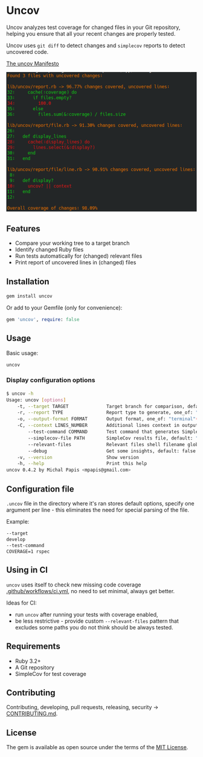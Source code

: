 # Uncov
Uncov analyzes test coverage for changed files in your Git repository,
helping you ensure that all your recent changes are properly tested.

Uncov uses `git diff` to detect changes and `simplecov` reports to detect uncovered code.

[The uncov Manifesto](PHILOSOPHY.md)

![report diff_lines to terminal output](diff_lines_terminal.png)

## Features
- Compare your working tree to a target branch
- Identify changed Ruby files
- Run tests automatically for (changed) relevant files
- Print report of uncovered lines in (changed) files


## Installation
```bash
gem install uncov
```
Or add to your Gemfile (only for convenience):
```ruby
gem 'uncov', require: false
```


## Usage
Basic usage:
```bash
uncov
```

### Display configuration options
```bash
$ uncov -h
Usage: uncov [options]
    -t, --target TARGET              Target branch for comparison, default: "HEAD"
    -r, --report TYPE                Report type to generate, one_of: "diff_lines"(default)
    -o, --output-format FORMAT       Output format, one_of: "terminal"(default)
    -C, --context LINES_NUMBER       Additional lines context in output, default: 1
        --test-command COMMAND       Test command that generates SimpleCov, default: "COVERAGE=true bundle exec rake test"
        --simplecov-file PATH        SimpleCov results file, default: "autodetect"
        --relevant-files             Relevant files shell filename globing: https://ruby-doc.org/core-3.1.1/File.html#method-c-fnmatch, default: "{{bin,exe,exec}/*,{app,lib}/**/*.{rake,rb},Rakefile}"
        --debug                      Get some insights, default: false
    -v, --version                    Show version
    -h, --help                       Print this help
uncov 0.4.2 by Michal Papis <mpapis@gmail.com>
```


## Configuration file
`.uncov` file in the directory where it's ran stores default options,
specify one argument per line - this eliminates the need for special parsing of the file.

Example:
```text
--target
develop
--test-command
COVERAGE=1 rspec
```


## Using in CI
`uncov` uses itself to check new missing code coverage [.github/workflows/ci.yml](.github/workflows/ci.yml),
no need to set minimal, always get better.

Ideas for CI:
- run `uncov` after running your tests with coverage enabled,
- be less restrictive - provide custom `--relevant-files` pattern
  that excludes some paths you do not think should be always tested.


## Requirements
- Ruby 3.2+
- A Git repository
- SimpleCov for test coverage


## Contributing
Contributing, developing, pull requests, releasing, security -> [CONTRIBUTING.md](CONTRIBUTING.md).


## License
The gem is available as open source under the terms of the [MIT License](https://opensource.org/licenses/MIT).
